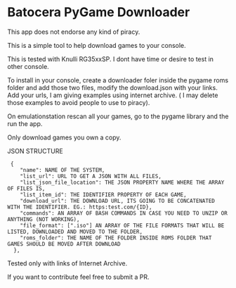 # Batocera PyGame Downloader
This app does not endorse any kind of piracy.

This is a simple tool to help download games to your console.

This is tested with Knulli RG35xxSP. I dont have time or desire to test in other console.

To install in your console, create a downloader foler inside the pygame roms folder and add those two files, modify the download.json with your links. 
Add your urls, I am giving examples using internet archive. ( I may delete those examples to avoid people to use to piracy).

On emulationstation rescan all your games, go to the pygame library and the run the app.

Only download games you own a copy.


JSON STRUCTURE

````
 {
    "name": NAME OF THE SYSTEM,
    "list_url": URL TO GET A JSON WITH ALL FILES,
    "list_json_file_location": THE JSON PROPERTY NAME WHERE THE ARRAY OF FILES IS,
    "list_item_id": THE IDENTIFIER PROPERTY OF EACH GAME,
    "download_url": THE DOWNLOAD URL, ITS GOING TO BE CONCATENATED WITH THE IDENTIFIER. EG.: https:test.com/{ID},
    "commands": AN ARRAY OF BASH COMMANDS IN CASE YOU NEED TO UNZIP OR ANYTHING (NOT WORKING),
    "file_format": [".iso"] AN ARRAY OF THE FILE FORMATS THAT WILL BE LISTED, DOWNLOADED AND MOVED TO THE FOLDER,
    "roms_folder": THE NAME OF THE FOLDER INSIDE ROMS FOLDER THAT GAMES SHOULD BE MOVED AFTER DOWNLOAD
  },
````

Tested only with links of Internet Archive.


If you want to contribute feel free to submit a PR.
